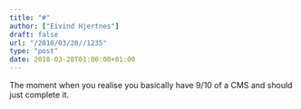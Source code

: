 ```yaml
---
title: "#"
author: ["Eivind Hjertnes"]
draft: false
url: "/2018/03/20//1235"
type: "post"
date: 2018-03-20T01:00:00+01:00
---
```


The moment when you realise you basically have 9/10 of a CMS and should
just complete it.
